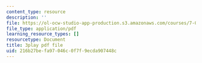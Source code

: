 ```yaml
---
content_type: resource
description: ''
file: https://ol-ocw-studio-app-production.s3.amazonaws.com/courses/7-016-introductory-biology-fall-2018/216b27befa97046c0f7f9ecda907448c_Chv8dlBVXpw.pdf
file_type: application/pdf
learning_resource_types: []
resourcetype: Document
title: 3play pdf file
uid: 216b27be-fa97-046c-0f7f-9ecda907448c
---
```

